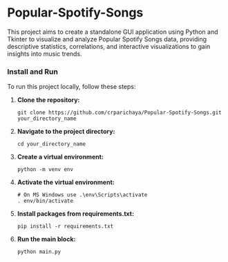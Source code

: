 # Popular-Spotify-Songs
This project aims to create a standalone GUI application using Python and Tkinter to visualize and analyze Popular Spotify Songs data, providing descriptive statistics, correlations, and interactive visualizations to gain insights into music trends. 

### Install and Run
To run this project locally, follow these steps:

1. **Clone the repository:**
   ```
   git clone https://github.com/crparichaya/Popular-Spotify-Songs.git your_directory_name
   ```

2. **Navigate to the project directory:**
   ```
   cd your_directory_name
   ```

3. **Create a virtual environment:**
   ```
   python -m venv env
   ```

4. **Activate the virtual environment:**
   ```
   # On MS Windows use .\env\Scripts\activate
   . env/bin/activate
   ```

5. **Install packages from requirements.txt:**
   ```
   pip install -r requirements.txt
   ```

6. **Run the main block:**
   ```
   python main.py
   ```

